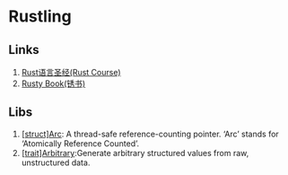 # Rustling

## Links

1. [Rust语言圣经(Rust Course)](https://course.rs/cargo/guide/package-layout.html)
2. [Rusty Book(锈书)](https://rusty.course.rs/)

## Libs

1. [[struct]Arc](https://doc.rust-lang.org/nightly/alloc/sync/struct.Arc.html): A thread-safe reference-counting pointer. ‘Arc’ stands for ‘Atomically Reference Counted’.
2. [[trait]Arbitrary](https://docs.rs/arbitrary/latest/arbitrary/trait.Arbitrary.html):Generate arbitrary structured values from raw, unstructured data.
